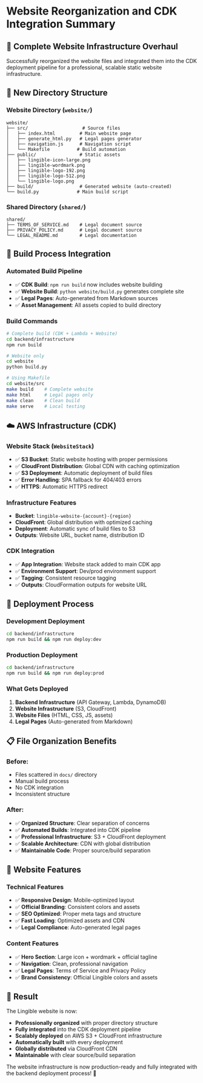 # Website Reorganization and CDK Integration Summary

## 🎯 **Complete Website Infrastructure Overhaul**

Successfully reorganized the website files and integrated them into the CDK deployment pipeline for a professional, scalable static website infrastructure.

## 📁 **New Directory Structure**

### **Website Directory (`website/`)**
```
website/
├── src/                    # Source files
│   ├── index.html         # Main website page
│   ├── generate_html.py   # Legal pages generator
│   ├── navigation.js      # Navigation script
│   └── Makefile          # Build automation
├── public/                # Static assets
│   ├── lingible-icon-large.png
│   ├── lingible-wordmark.png
│   ├── lingible-logo-192.png
│   ├── lingible-logo-512.png
│   └── lingible-logo.png
├── build/                 # Generated website (auto-created)
└── build.py              # Main build script
```

### **Shared Directory (`shared/`)**
```
shared/
├── TERMS_OF_SERVICE.md    # Legal document source
├── PRIVACY_POLICY.md      # Legal document source
└── LEGAL_README.md        # Legal documentation
```

## 🔧 **Build Process Integration**

### **Automated Build Pipeline**
- ✅ **CDK Build**: `npm run build` now includes website building
- ✅ **Website Build**: `python website/build.py` generates complete site
- ✅ **Legal Pages**: Auto-generated from Markdown sources
- ✅ **Asset Management**: All assets copied to build directory

### **Build Commands**
```bash
# Complete build (CDK + Lambda + Website)
cd backend/infrastructure
npm run build

# Website only
cd website
python build.py

# Using Makefile
cd website/src
make build    # Complete website
make html     # Legal pages only
make clean    # Clean build
make serve    # Local testing
```

## ☁️ **AWS Infrastructure (CDK)**

### **Website Stack (`WebsiteStack`)**
- ✅ **S3 Bucket**: Static website hosting with proper permissions
- ✅ **CloudFront Distribution**: Global CDN with caching optimization
- ✅ **S3 Deployment**: Automatic deployment of build files
- ✅ **Error Handling**: SPA fallback for 404/403 errors
- ✅ **HTTPS**: Automatic HTTPS redirect

### **Infrastructure Features**
- **Bucket**: `lingible-website-{account}-{region}`
- **CloudFront**: Global distribution with optimized caching
- **Deployment**: Automatic sync of build files to S3
- **Outputs**: Website URL, bucket name, distribution ID

### **CDK Integration**
- ✅ **App Integration**: Website stack added to main CDK app
- ✅ **Environment Support**: Dev/prod environment support
- ✅ **Tagging**: Consistent resource tagging
- ✅ **Outputs**: CloudFormation outputs for website URL

## 🚀 **Deployment Process**

### **Development Deployment**
```bash
cd backend/infrastructure
npm run build && npm run deploy:dev
```

### **Production Deployment**
```bash
cd backend/infrastructure
npm run build && npm run deploy:prod
```

### **What Gets Deployed**
1. **Backend Infrastructure** (API Gateway, Lambda, DynamoDB)
2. **Website Infrastructure** (S3, CloudFront)
3. **Website Files** (HTML, CSS, JS, assets)
4. **Legal Pages** (Auto-generated from Markdown)

## 📋 **File Organization Benefits**

### **Before:**
- Files scattered in `docs/` directory
- Manual build process
- No CDK integration
- Inconsistent structure

### **After:**
- ✅ **Organized Structure**: Clear separation of concerns
- ✅ **Automated Builds**: Integrated into CDK pipeline
- ✅ **Professional Infrastructure**: S3 + CloudFront deployment
- ✅ **Scalable Architecture**: CDN with global distribution
- ✅ **Maintainable Code**: Proper source/build separation

## 🎨 **Website Features**

### **Technical Features**
- ✅ **Responsive Design**: Mobile-optimized layout
- ✅ **Official Branding**: Consistent colors and assets
- ✅ **SEO Optimized**: Proper meta tags and structure
- ✅ **Fast Loading**: Optimized assets and CDN
- ✅ **Legal Compliance**: Auto-generated legal pages

### **Content Features**
- ✅ **Hero Section**: Large icon + wordmark + official tagline
- ✅ **Navigation**: Clean, professional navigation
- ✅ **Legal Pages**: Terms of Service and Privacy Policy
- ✅ **Brand Consistency**: Official Lingible colors and assets

## 🎯 **Result**

The Lingible website is now:
- **Professionally organized** with proper directory structure
- **Fully integrated** into the CDK deployment pipeline
- **Scalably deployed** on AWS S3 + CloudFront infrastructure
- **Automatically built** with every deployment
- **Globally distributed** via CloudFront CDN
- **Maintainable** with clear source/build separation

The website infrastructure is now production-ready and fully integrated with the backend deployment process! 🚀
